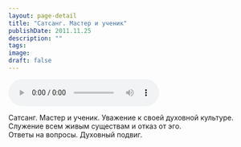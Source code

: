 ```yaml
---
layout: page-detail
title: "Сатсанг. Мастер и ученик"
publishDate: 2011.11.25
description: ""
tags:
image:
draft: false
---
```


<audio title="2011.11.25 - Сатсанг. Мастер и ученик.mp3" src="https://filer-api.advayta.org/v1.0/public/files/73100" controls=""></audio>

 Сатсанг. Мастер и ученик. Уважение к своей духовной культуре.  
 Служение всем живым существам и отказ от эго.  
 Ответы на вопросы. Духовный подвиг.  

  
